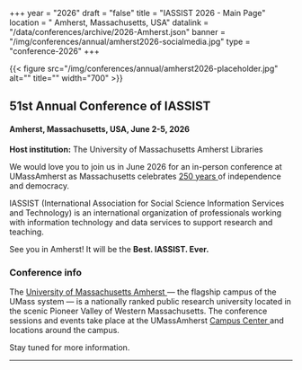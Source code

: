 +++
year = "2026"
draft = "false"
title = "IASSIST 2026 - Main Page"
location = " Amherst, Massachusetts, USA"
datalink = "/data/conferences/archive/2026-Amherst.json"
banner = "/img/conferences/annual/amherst2026-socialmedia.jpg"
type = "conference-2026"
+++

{{< figure src="/img/conferences/annual/amherst2026-placeholder.jpg" alt="" title="" width="700" >}}

## 51st Annual Conference of IASSIST

<!--
### theme
-->

#### Amherst, Massachusetts, USA, June 2-5, 2026

**Host institution:** The University of Massachusetts Amherst Libraries

We would love you to join us in June 2026 for an in-person conference at UMassAmherst as Massachusetts celebrates [250 years <span class="fas fa-external-link-alt"></span>](https://www.visit-massachusetts.com/state/celebrate-mass-250/) of independence and democracy. 

IASSIST (International Association for Social Science Information Services and Technology) is an international organization of professionals working with information technology and data services to support research and teaching. 

<!--
### Registration

**<span style="background:pink;padding:.5em;border-radius:15px;">Registration for the conference and workshops is now open!!!</span>**

Early Bird is currently open and running until April 13 (extended).

[**Register now**](registration/) to get the best rates and help make IASSIST 2025 the BEST EVER!

<hr />

{{< figure src="/img/conferences/annual/bristol2025-floating-harbour.jpg" alt="Sunset over a river harbour. There are blocks of flats on the left bank of the river and museum steamship on the right." title="" width="800" >}}



### Call for Submissions and Workshops
-->
<!--
**[Submit](./call-for-proposals/)** your workshop, session, paper, or poster proposal now. The deadline is December 13, 2024.
-->

<!--
Submissions are now closed.
: Thank you for your submissions. Decisions regarding submissions were sent out by email in late January 2025.
-->


See you in Amherst! It will be the **Best. IASSIST. Ever.**

<!--
IASSIST 2026 Program Committee: programme@lists.iassistdata.org
: Chairs:
: 
-->

### Conference info

The [University of Massachusetts Amherst <span class="fas fa-external-link-alt">](https://www.umass.edu/) — the flagship campus of the UMass system — is a nationally ranked public research university located in the scenic Pioneer Valley of Western Massachusetts. The conference sessions and events take place at the UMassAmherst [Campus Center <span class="fas fa-external-link-alt">](https://en.wikipedia.org/wiki/Murray_D._Lincoln_Campus_Center) and locations around the campus.

Stay tuned for more information. 

<hr />
<br />




<br />

